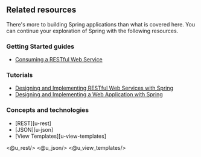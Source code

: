 ## Related resources

There's more to building Spring applications than what is covered here. You can continue your exploration of Spring with the following resources.

### Getting Started guides

* [Consuming a RESTful Web Service][gs-consuming-rest]

[gs-consuming-rest]: /guides/gs/consuming-rest/

### Tutorials

* [Designing and Implementing RESTful Web Services with Spring][tut-rest]
* [Designing and Implementing a Web Application with Spring][tut-web]

[tut-rest]: /guides/tutorials/rest
[tut-web]: /guides/tutorials/web

### Concepts and technologies

* [REST][u-rest]
* [JSON][u-json]
* [View Templates][u-view-templates]

<@u_rest/>
<@u_json/>
<@u_view_templates/>
